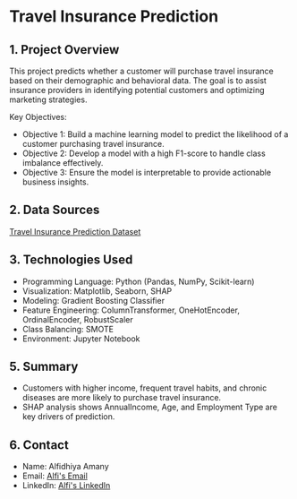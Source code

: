# Travel Insurance Prediction

## **1. Project Overview**
This project predicts whether a customer will purchase travel insurance based on their demographic and behavioral data. The goal is to assist insurance providers in identifying potential customers and optimizing marketing strategies.

Key Objectives:

- Objective 1: Build a machine learning model to predict the likelihood of a customer purchasing travel insurance.
- Objective 2: Develop a model with a high F1-score to handle class imbalance effectively.
- Objective 3: Ensure the model is interpretable to provide actionable business insights.

## **2. Data Sources**
[Travel Insurance Prediction Dataset](https://www.kaggle.com/code/harinuu/travel-insurance-prediction-using-decisiontree/input)

## **3. Technologies Used**
- Programming Language: Python (Pandas, NumPy, Scikit-learn)
- Visualization: Matplotlib, Seaborn, SHAP
- Modeling: Gradient Boosting Classifier
- Feature Engineering: ColumnTransformer, OneHotEncoder, OrdinalEncoder, RobustScaler
- Class Balancing: SMOTE
- Environment: Jupyter Notebook

## **5. Summary**
- Customers with higher income, frequent travel habits, and chronic diseases are more likely to purchase travel insurance.
- SHAP analysis shows AnnualIncome, Age, and Employment Type are key drivers of prediction.

## 6. Contact
- Name: Alfidhiya Amany
- Email: [Alfi's Email](alfidhiya12@gmail.com)
- LinkedIn: [Alfi's LinkedIn](https://www.linkedin.com/in/alfidhiya-amany-ramli-22b79228a/)
